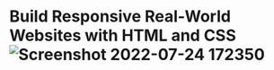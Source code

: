 # Build Responsive Real-World Websites with HTML and CSS![Screenshot 2022-07-24 172350](https://user-images.githubusercontent.com/109869150/180654110-44a6da18-91db-42fc-a674-6937ac968de7.png)
